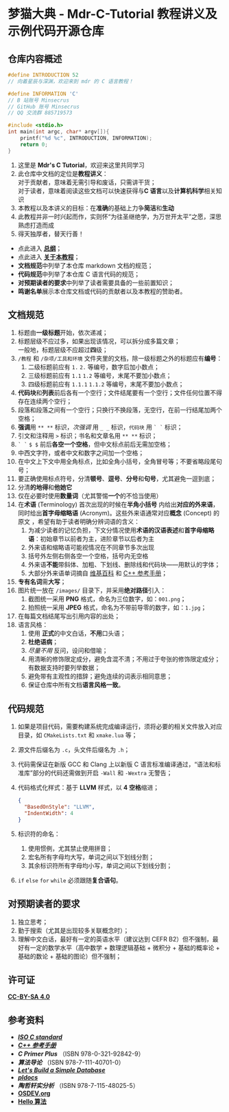 # 梦猫大典 - Mdr-C-Tutorial 教程讲义及示例代码开源仓库

## 仓库内容概述

```c
#define INTRODUCTION 52
// 向着星辰与深渊，欢迎来到 mdr 的 C 语言教程！

#define INFORMATION 'C'
// B 站账号 Minsecrus
// GitHub 账号 Minsecrus
// QQ 交流群 885719573

#include <stdio.h>
int main(int argc, char* argv[]){
    printf("%d %c", INTRODUCTION, INFORMATION);
    return 0;
}
```

1. 这里是 **Mdr's C Tutorial**，欢迎来这里共同学习
2. 此仓库中文档的定位是**教程讲义**：  
   对于贡献者，意味着无需引导和废话，只需讲干货；  
   对于读者，意味着阅读这些文档可以快速获得与**C 语言**以及**计算机科学**相关知识
3. 本教程以及本讲义的目标：在**准确**的基础上力争**简洁**和**生动**
4. 此教程并非一时兴起而作，实则怀“为往圣继绝学，为万世开太平”之愿，深思熟虑打造而成
5. 得天独厚者，替天行善！

- 点此进入 [**总纲**](/docs/教程/正文/总纲.md)；
- 点此进入 [**关于本教程**](/About.md)；
- **文档规范**中列举了本仓库 markdown 文档的规范；
- **代码规范**中列举了本仓库 C 语言代码的规范；
- **对预期读者的要求**中列举了读者需要具备的一些前置知识；
- **鸣谢名单**展示本仓库文档或代码的贡献者以及本教程的赞助者。

## 文档规范

1. 标题由**一级标题**开始，依次递减；
2. 标题层级不应过多，如果出现该情况，可以拆分成多篇文章；  
   一般地，标题层级不应超过**四**级；
3. `/教程` 和 `/杂项/工具和环境` 文件夹里的文档，除一级标题之外的标题应有**编号**：
    1. 二级标题前应有 `1.` `2.` 等编号，数字后加小数点；
    2. 三级标题前应有 `1.1` `1.2` 等编号，末尾不要加小数点；
    3. 四级标题前应有 `1.1.1` `1.1.2` 等编号，末尾不要加小数点；
4. **代码块**和**列表**前后各有一个空行；文件结尾要有一个空行；文件任何位置不得存在连续两个空行；
5. 段落和段落之间有一个空行；只换行不换段落，无空行，在前一行结尾加两个空格；
6. **强调**用 `** **` 标识，_次强调_ 用 `_ _` 标识，`代码块` 用 `` ` ` `` 标识；
7. 引文和注释用 `>` 标识；书名和文章名用 `** **` 标识；
8. `` ` ` `` `$ $` 前后**各空一个空格**，但中文标点前后无需加空格；
9. 中西文字符，或者中文和数字之间加一个空格；
10. 在中文上下文中用全角标点，比如全角小括号，全角冒号等；不要省略段尾句号；
11. 要正确使用标点符号，分清**顿号**、**逗号**、**分号**和**句号**，尤其避免一逗到底；
12. 分清**的地得**和**他她它**
13. 仅在必要时使用**数量词**（尤其警惕**一个**的不恰当使用）
14. 在**术语** (Terminology) 首次出现的时候在**半角小括号** 内给出**对应的外来语**，同时给出**首字母缩略语** (Acronym)。这些外来语通常对应**概念** (Concept) 的原文 ，希望有助于读者明确分辨词语的含义：
    1. 为减少读者的记忆负担，下文分情况使用**术语的汉语表述**和**首字母缩略语**：初始章节以前者为主，进阶章节以后者为主
    2. 外来语和缩略语可能视情况在不同章节多次出现
    3. 括号外左侧右侧各空一个空格，括号内无空格
    4. 外来语**不能**带斜体、加粗、下划线、删除线和代码块——用默认的字体；
    5. 大部分外来语单词摘自 [维基百科](https://zh.wikipedia.org) 和 [C++ 参考手册](https://en.cppreference.com/)；
15. **专有名词**需**大写**；
16. 图片统一放在 `/images/` 目录下，并采用**绝对路径**引入：
    1. 截图统一采用 **PNG** 格式，命名为三位数字，如：`001.png`；
    2. 拍照统一采用 **JPEG** 格式，命名为不带前导零的数字，如：`1.jpg`；
17. 在每篇文档结尾写出引用内容的出处；
18. 语言风格：
    1. 使用 **正式**的中文白话，**不用**口头语；
    2. **杜绝语病**；
    3. _尽量不用_ 反问，设问和借喻；
    4. 用清晰的修饰限定成分，避免含混不清；不用过于夸张的修饰限定成分；有数据支持时要列举数据；
    5. 避免带有主观性的措辞；避免连续的词表示相同意思；
    6. 保证仓库中所有文档**语言风格一致**。

## 代码规范

1. 如果是项目代码，需要构建系统完成编译运行，须将必要的相关文件放入对应目录，如 `CMakeLists.txt` 和 `xmake.lua` 等；
2. 源文件后缀名为 `.c`，头文件后缀名为 `.h`；
3. 代码需保证在新版 GCC 和 Clang 上以新版 C 语言标准编译通过，“语法和标准库”部分的代码还需做到开启 `-Wall` 和 `-Wextra` 无警告；
4. 代码格式化样式：基于 **LLVM** 样式，以 **4 空格**缩进；

   ```json
   {
     "BasedOnStyle": "LLVM",
     "IndentWidth": 4
   }
   ```

5. 标识符的命名：
    1. 使用惯例，尤其禁止使用拼音；
    2. 宏名所有字母均大写，单词之间以下划线分割；
    3. 其余标识符所有字母均小写，单词之间以下划线分割；
6. `if` `else` `for` `while` 必须跟随**复合语句**。

## 对预期读者的要求

1. 独立思考；
2. 勤于搜索（尤其是出现较多关联概念时）；
3. 理解中文白话，最好有一定的英语水平（建议达到 CEFR B2）但不强制，最好有一定的数学水平（高中数学 + 数理逻辑基础 + 微积分 + 基础的概率论 + 基础的数论 + 基础的图论）但不强制；

## 许可证

[**CC-BY-SA 4.0**](/LICENSE)

## 参考资料

- [**_ISO C standard_**](https://open-std.org/JTC1/SC22/WG14/)
- [**_C++ 参考手册_**](https://zh.cppreference.com/w/c/language)
- **_C Primer Plus_** （ISBN 978-0-321-92842-9）
- **_算法导论_** （ISBN 978-7-111-40701-0）
- [**_Let's Build a Simple Database_**](https://cstack.github.io/db_tutorial/)
- [**_pldocs_**](https://github.com/FrankHB/pl-docs/blob/master/zh-CN)
- **_陶哲轩实分析_** （ISBN 978-7-115-48025-5）
- [**OSDEV.org**](https://wiki.osdev.org/)
- [**Hello 算法**](https://hello-algo.com/)
